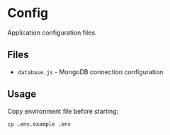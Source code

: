 # Config

Application configuration files.

## Files

- `database.js` - MongoDB connection configuration

## Usage

Copy environment file before starting:

```bash
cp .env.example .env
```
